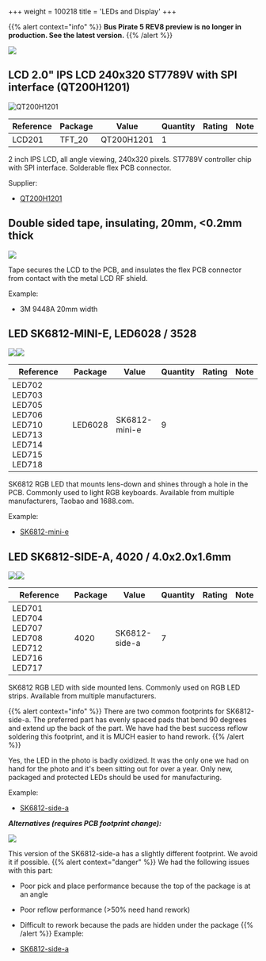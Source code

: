 +++
weight = 100218
title = 'LEDs and Display'
+++

{{% alert context="info" %}}
**Bus Pirate 5 REV8 preview is no longer in production. See the latest version.**
{{% /alert %}}

![](/images/docs/hw/bp5rev8/lcd-cover.jpg)

## LCD 2.0" IPS LCD 240x320 ST7789V with SPI interface (QT200H1201)

![QT200H1201](/images/docs/hw/bp5rev8/lcd.jpg)

|**Reference**|**Package**|**Value**|**Quantity**|**Rating**|**Note**|
|-|-|-|-|-|-|
|LCD201|TFT\_20|QT200H1201|1||

2 inch IPS LCD, all angle viewing, 240x320 pixels. ST7789V controller chip with SPI interface. Solderable flex PCB connector.

Supplier:

*   [QT200H1201](https://item.taobao.com/item.htm?id=581793017604)

## Double sided tape, insulating, 20mm, <0.2mm thick

![](/images/docs/hw/bp5rev8/3m9448a-400px.jpg)

Tape secures the LCD to the PCB, and insulates the flex PCB connector from contact with the metal LCD RF shield. 

Example:

* 3M 9448A 20mm width

## LED SK6812-MINI-E, LED6028 / 3528

![](/images/docs/hw/bp5rev8/ledminie.jpg)![](/images/docs/hw/bp5rev8/sk6812-mini-e-400.png)

|**Reference**|**Package**|**Value**|**Quantity**|**Rating**|**Note**|
|-|-|-|-|-|-|
|LED702 LED703 LED705 LED706 LED710 LED713 LED714 LED715 LED718|LED6028|SK6812-mini-e|9|

SK6812 RGB LED that mounts lens-down and shines through a hole in the PCB. Commonly used to light RGB keyboards. Available from multiple manufacturers, Taobao and 1688.com.

Example:

*   [SK6812-mini-e](https://item.taobao.com/item.htm?spm=a1z09.2.0.0.4dfd2e8dXJuwqu&id=636757374631&_u=626q2r6fe46d)

## LED SK6812-SIDE-A, 4020 / 4.0x2.0x1.6mm

![](/images/docs/hw/bp5rev8/led-sidea.jpg)![](/images/docs/hw/bp5rev8/sk6812-side-a_b.png)

|**Reference**|**Package**|**Value**|**Quantity**|**Rating**|**Note**|
|-|-|-|-|-|-|
|LED701 LED704 LED707 LED708 LED712 LED716 LED717|4020|SK6812-side-a|7||

SK6812 RGB LED with side mounted lens. Commonly used on RGB LED strips. Available from multiple manufacturers. 

{{% alert context="info" %}}
There are two common footprints for SK6812-side-a. The preferred part has evenly spaced pads that bend 90 degrees and extend up the back of the part. We have had the best success reflow soldering this footprint, and it is MUCH easier to hand rework.
{{% /alert %}}

Yes, the LED in the photo is badly oxidized. It was the only one we had on hand for the photo and it's been sitting out for over a year. Only new, packaged and protected LEDs should be used for manufacturing.

Example:

*   [SK6812-side-a](https://item.taobao.com/item.htm?spm=a1z09.2.0.0.1a572e8daQXham&id=630965496117&_u=j26q2r6f7f04)

_**Alternatives (requires PCB footprint change):**_

![](/images/docs/hw/bp5rev8/led-sidea-bad.jpg)

This version of the SK6812-side-a has a slightly different footprint. We avoid it if possible.
{{% alert context="danger" %}}
We had the following issues with this part:
*   Poor pick and place performance because the top of the package is at an angle
*   Poor reflow performance (>50% need hand rework)
*   Difficult to rework because the pads are hidden under the package
{{% /alert %}}
Example:

*   [SK6812-side-a](https://item.szlcsc.com/3113216.html)
